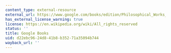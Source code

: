 ```yaml
---
content_type: external-resource
external_url: https://www.google.com/books/edition/Philosophical_Works_of_Peter_Chaadaev/1KFyBgAAQBAJ?hl=en&gbpv=1
has_external_license_warning: true
license: https://en.wikipedia.org/wiki/All_rights_reserved
status: ''
title: Google Books
uid: d22ebc96-24d8-41b8-b352-71a35094b744
wayback_url: ''
---
```

